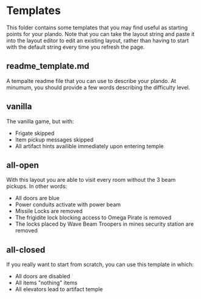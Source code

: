# Templates
This folder contains some templates that you may find useful as starting points for your plando. Note that you can take the layout string and paste it into the layout editor to edit an existing layout, rather than having to start with the default string every time you refresh the page.

## readme_template.md
A tempalte readme file that you can use to describe your plando. At minumum, you should provide a few words describing the difficulty level.

## vanilla
The vanilla game, but with:
- Frigate skipped
- Item pickup messages skipped
- All artifact hints availible immediately upon entering temple

## all-open
With this layout you are able to visit every room without the 3 beam pickups. In other words:
- All doors are blue
- Power conduits activate with power beam
- Missile Locks are removed 
- The frigidite lock blocking access to Omega Pirate is removed
- The locks placed by Wave Beam Troopers in mines security station are removed

## all-closed
If you really want to start from scratch, you can use this template in which:
- All doors are disabled
- All items "nothing" items
- All elevators lead to artifact temple

